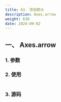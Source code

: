 ```yaml
---
title: 63. 添加箭头
description: Axes.arrow
weight: 630
date: 2024-09-02
---
```

<style>
th, td {
  border: 1px solid rgb(190, 190, 190);
}
</style>


## 一、 Axes.arrow


### 1. 参数




### 2. 使用



```python


```


### 3. 源码
```python

```




